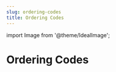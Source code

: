 ```yaml
---
slug: ordering-codes
title: Ordering Codes
---
```

import Image from '@theme/IdealImage';

# Ordering Codes
